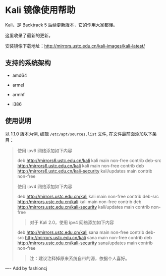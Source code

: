 ---
---

# Kali 镜像使用帮助

Kali，是 Backtrack 5 后续更新版本，它的作用大家都懂。

这里收录了最新的更新。

安装镜像下载地址：<http://mirrors.ustc.edu.cn/kali-images/kali-latest/>

## 支持的系统架构

- amd64

- armel

- armhf

- i386

## 使用说明

以 1.1.0 版本为例, 编辑 `/etc/apt/sources.list` 文件, 在文件最前面添加以下条目：

> 使用 ipv6 网络添加如下内容
>
> deb http://mirrors6.ustc.edu.cn/kali kali main non-free contrib
> deb-src http://mirrors6.ustc.edu.cn/kali kali main non-free contrib
> deb http://mirrors6.ustc.edu.cn/kali-security kali/updates main contrib non-free
>
> 使用 ipv4 网络添加如下内容
>
> deb http://mirrors.ustc.edu.cn/kali kali main non-free contrib
> deb-src http://mirrors.ustc.edu.cn/kali kali main non-free contrib
> deb http://mirrors.ustc.edu.cn/kali-security kali/updates main contrib non-free
>
> > 对于 Kali 2.0，使用 ipv4 网络添加如下内容
>
> deb http://mirrors.ustc.edu.cn/kali sana main non-free contrib
> deb-src http://mirrors.ustc.edu.cn/kali sana main non-free contrib
> deb http://mirrors.ustc.edu.cn/kali-security sana/updates main contrib non-free
>
> > 注：建议注释掉原来系统自带的源，依据个人喜好。

—- Add by fashioncj
